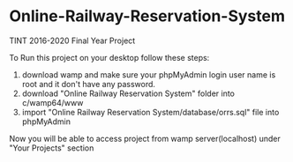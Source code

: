 # Online-Railway-Reservation-System
TINT 2016-2020 Final Year Project

To Run this project on your desktop follow these steps:
1. download wamp and make sure your phpMyAdmin login user name is root and it don't have any password.
2. download "Online Railway Reservation System" folder into c/wamp64/www 
2. import "Online Railway Reservation System/database/orrs.sql" file into phpMyAdmin

Now you will be able to access project from wamp server(localhost) under "Your Projects" section

